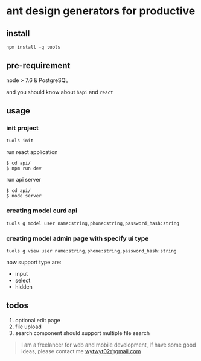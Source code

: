 # ant design generators for productive

## install

```
npm install -g tuols
```

## pre-requirement

node > 7.6 & PostgreSQL

and you should know about `hapi` and `react`

## usage

### init project

```
tuols init
```

run react application
```
$ cd api/
$ npm run dev
```

run api server

```
$ cd api/
$ node server
```

### creating model curd api

```
tuols g model user name:string,phone:string,password_hash:string
```

### creating model admin page with specify ui type

```
tuols g view user name:string,phone:string,password_hash:string
```

now support type are:

- input
- select
- hidden


## todos

1. optional edit page
2. file upload
3. search component should support multiple file search


> I am a freelancer for web and mobile development, If have some good ideas, please contact me [wytwyt02@gmail.com](mailto:wytwyt02@gmail.com)
